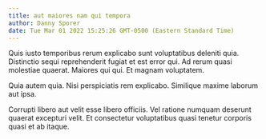 ```yaml
---
title: aut maiores nam qui tempora
author: Danny Sporer
date: Tue Mar 01 2022 15:25:26 GMT-0500 (Eastern Standard Time)
---
```

Quis iusto temporibus rerum explicabo sunt voluptatibus deleniti quia. Distinctio sequi reprehenderit fugiat et est error qui. Ad rerum quasi molestiae quaerat. Maiores qui qui. Et magnam voluptatem.

 Quia autem quia. Nisi perspiciatis rem explicabo. Similique maxime laborum aut ipsa.

 Corrupti libero aut velit esse libero officiis. Vel ratione numquam deserunt quaerat excepturi velit. Et consectetur voluptatibus quasi tenetur corporis quasi et ab itaque.
